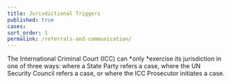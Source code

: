 ```yaml
---
title: Jurisdictional Triggers
published: true
cases:
sort_order: 1
permalink: /referrals-and-communication/
---
```



The International Criminal Court (ICC) can *only&nbsp;*exercise its jurisdiction in one of three ways: where a State Party refers a case, where the UN Security Council refers a case, or where the ICC Prosecutor initiates a case.